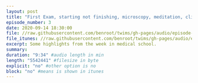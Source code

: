 ```yaml
---
layout: post
title: "First Exam, starting not finishing, microscopy, meditation, clinical thinking"
episode_number: 3
date: 2020-09-14 18:30:00
file: //raw.githubusercontent.com/benroot/twims/gh-pages/audio/episode-03.mp3
file_itunes: //raw.githubusercontent.com/benroot/twims/gh-pages/audio/episode-03.m4a
excerpt: Some highlights from the week in medical school.
summary: 
duration: "9:34" #audio length in min
length: "5542441" #filesize in byte
explicit: "no" #other option is no
block: "no" #means is shown in itunes
---
```






